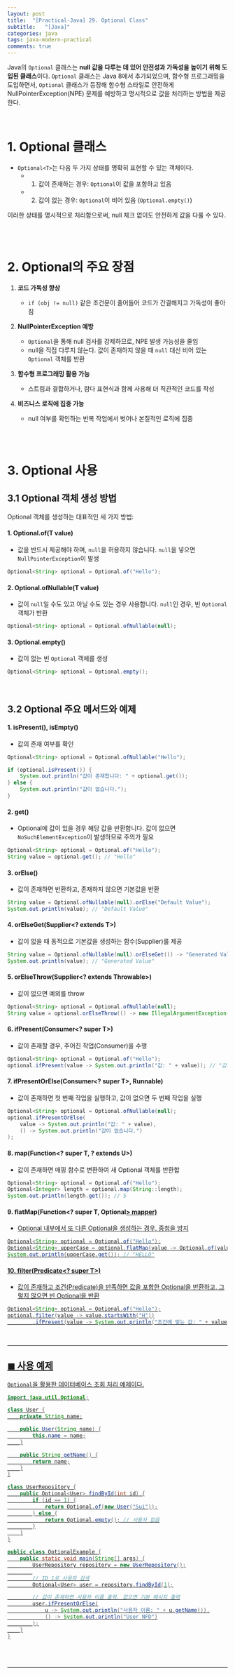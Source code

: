 ```yaml
---
layout: post
title:  "[Practical-Java] 29. Optional Class"
subtitle:   "[Java]"
categories: java
tags: java-modern-practical
comments: true
---
```


Java의 `Optional` 클래스는 **null 값을 다루는 데 있어 안전성과 가독성을 높이기 위해 도입된 클래스**이다. `Optional` 클래스는 Java 8에서 추가되었으며,  함수형 프로그래밍을 도입하면서, `Optional` 클래스가 등장해 함수형 스타일로 안전하게 NullPointerException(NPE) 문제를 예방하고 명시적으로 값을 처리하는 방법을 제공한다.

<br>


# 1. Optional 클래스

- `Optional<T>`는 다음 두 가지 상태를 명확히 표현할 수 있는 객체이다.
  - 1) 값이 존재하는 경우: `Optional`이 값을 포함하고 있음
  - 2) 값이 없는 경우: `Optional`이 비어 있음 (`Optional.empty()`)

이러한 상태를 명시적으로 처리함으로써, null 체크 없이도 안전하게 값을 다룰 수 있다.

<br><br>


# 2. Optional의 주요 장점

1. **코드 가독성 향상**  
   - `if (obj != null)` 같은 조건문이 줄어들어 코드가 간결해지고 가독성이 좋아짐

2. **NullPointerException 예방**  
   - `Optional`을 통해 null 검사를 강제하므로, NPE 발생 가능성을 줄임
   - null을 직접 다루지 않는다. 값이 존재하지 않을 때 `null` 대신 비어 있는 `Optional` 객체를 반환

3. **함수형 프로그래밍 활용 가능**  
   - 스트림과 결합하거나, 람다 표현식과 함께 사용해 더 직관적인 코드를 작성

4. **비즈니스 로직에 집중 가능**  
   - null 여부를 확인하는 반복 작업에서 벗어나 본질적인 로직에 집중

<br><br>


# 3. Optional 사용

## 3.1 Optional 객체 생성 방법

Optional 객체를 생성하는 대표적인 세 가지 방법:

#### **1. Optional.of(T value)**

- 값을 반드시 제공해야 하며, `null`을 허용하지 않습니다. `null`을 넣으면 `NullPointerException`이 발생

```java
Optional<String> optional = Optional.of("Hello");
```

#### **2. Optional.ofNullable(T value)**

- 값이 `null`일 수도 있고 아닐 수도 있는 경우 사용합니다. `null`인 경우, 빈 `Optional` 객체가 반환

```java
Optional<String> optional = Optional.ofNullable(null);
```

#### **3. Optional.empty()**

- 값이 없는 빈 `Optional` 객체를 생성

```java
Optional<String> optional = Optional.empty();
```

<br>


## 3.2 Optional 주요 메서드와 예제

#### **1. isPresent(), isEmpty()**

- 값의 존재 여부를 확인

```java
Optional<String> optional = Optional.ofNullable("Hello");

if (optional.isPresent()) {
    System.out.println("값이 존재합니다: " + optional.get());
} else {
    System.out.println("값이 없습니다.");
}
```

#### **2. get()**

- Optional에 값이 있을 경우 해당 값을 반환합니다. 값이 없으면 `NoSuchElementException`이 발생하므로 주의가 필요

```java
Optional<String> optional = Optional.of("Hello");
String value = optional.get(); // "Hello"
```

#### **3. orElse()**

- 값이 존재하면 반환하고, 존재하지 않으면 기본값을 반환

```java
String value = Optional.ofNullable(null).orElse("Default Value");
System.out.println(value); // "Default Value"
```

#### **4. orElseGet(Supplier<? extends T>)**

- 값이 없을 때 동적으로 기본값을 생성하는 함수(Supplier)를 제공

```java
String value = Optional.ofNullable(null).orElseGet(() -> "Generated Value");
System.out.println(value); // "Generated Value"
```

#### **5. orElseThrow(Supplier<? extends Throwable>)**

- 값이 없으면 예외를 throw

```java
Optional<String> optional = Optional.ofNullable(null);
String value = optional.orElseThrow(() -> new IllegalArgumentException("값이 없습니다!"));
```

#### **6. ifPresent(Consumer<? super T>)**

- 값이 존재할 경우, 주어진 작업(Consumer)을 수행

```java
Optional<String> optional = Optional.of("Hello");
optional.ifPresent(value -> System.out.println("값: " + value)); // "값: Hello"
```

#### **7. ifPresentOrElse(Consumer<? super T>, Runnable)**

- 값이 존재하면 첫 번째 작업을 실행하고, 값이 없으면 두 번째 작업을 실행

```java
Optional<String> optional = Optional.ofNullable(null);
optional.ifPresentOrElse(
    value -> System.out.println("값: " + value),
    () -> System.out.println("값이 없습니다.")
);
```

#### **8. map(Function<? super T, ? extends U>)**

- 값이 존재하면 매핑 함수로 변환하여 새 Optional 객체를 반환합

```java
Optional<String> optional = Optional.of("Hello");
Optional<Integer> length = optional.map(String::length);
System.out.println(length.get()); // 5
```

#### **9. flatMap(Function<? super T, Optional<U>> mapper)**

- Optional 내부에서 또 다른 Optional을 생성하는 경우, 중첩을 방지

```java
Optional<String> optional = Optional.of("Hello");
Optional<String> upperCase = optional.flatMap(value -> Optional.of(value.toUpperCase()));
System.out.println(upperCase.get()); // "HELLO"
```

#### **10. filter(Predicate<? super T>)**

- 값이 존재하고 조건(Predicate)을 만족하면 값을 포함한 Optional을 반환하고, 그렇지 않으면 빈 Optional을 반환

```java
Optional<String> optional = Optional.of("Hello");
optional.filter(value -> value.startsWith("H"))
        .ifPresent(value -> System.out.println("조건에 맞는 값: " + value)); // "조건에 맞는 값: Hello"
```

<br>

---

## ◼︎ 사용 예제

`Optional`을 활용한 데이터베이스 조회 처리 예제이다.

```java
import java.util.Optional;

class User {
    private String name;

    public User(String name) {
        this.name = name;
    }

    public String getName() {
        return name;
    }
}

class UserRepository {
    public Optional<User> findById(int id) {
        if (id == 1) {
            return Optional.of(new User("Sui"));
        } else {
            return Optional.empty(); // 사용자 없음
        }
    }
}

public class OptionalExample {
    public static void main(String[] args) {
        UserRepository repository = new UserRepository();
        
        // ID 1로 사용자 검색
        Optional<User> user = repository.findById(1);

        // 값이 존재하면 사용자 이름 출력, 없으면 기본 메시지 출력
        user.ifPresentOrElse(
            u -> System.out.println("사용자 이름: " + u.getName()),
            () -> System.out.println("User NFD")
        );
    }
}
```

<br><br>


---

